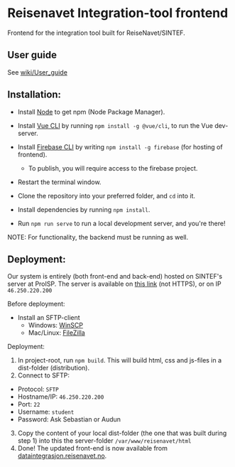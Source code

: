 # Reisenavet Integration-tool frontend
Frontend for the integration tool built for ReiseNavet/SINTEF.

## User guide

See [wiki/User_guide](https://github.com/Kundestyrt-ReiseNavet/integration-tool-frontend/wiki/User-guide)

## Installation:

* Install [Node](https://nodejs.org/en/download/) to get npm (Node Package Manager).
* Install [Vue CLI](https://cli.vuejs.org/) by running `npm install -g @vue/cli`, to run the Vue dev-server.
* Install [Firebase CLI](https://firebase.google.com/docs/cli) by writing `npm install -g firebase` (for hosting of frontend).
  * To publish, you will require access to the firebase project.
  
* Restart the terminal window.

* Clone the repository into your preferred folder, and `cd` into it. 
* Install dependencies by running `npm install`.
* Run `npm run serve` to run a local development server, and you're there!

NOTE: For functionality, the backend must be running as well.

## Deployment:
Our system is entirely (both front-end and back-end) hosted on SINTEF's server at ProISP. 
The server is available on [this link](http://dataintegrasjon.reisenavet.no/) (not HTTPS), or on IP `46.250.220.200`

Before deployment:

* Install an SFTP-client
  * Windows: [WinSCP](https://winscp.net/eng/download.php)
  * Mac/Linux: [FileZilla](https://filezilla-project.org/download.php?show_all=1)

Deployment:

1. In project-root, run `npm build`. This will build html, css and js-files in a dist-folder (distribution). 
2. Connect to SFTP:
  * Protocol: `SFTP`
  * Hostname/IP: `46.250.220.200`
  * Port: `22`
  * Username: `student`
  * Password: Ask Sebastian or Audun
3. Copy the content of your local dist-folder (the one that was built during step 1) into this the server-folder `/var/www/reisenavet/html`
4. Done! The updated front-end is now available from [dataintegrasjon.reisenavet.no](http://dataintegrasjon.reisenavet.no/).

